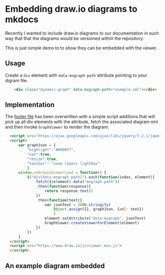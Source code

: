 # Embedding draw.io diagrams to mkdocs

Recently I wanted to include draw.io diagrams to our documentation in such way that that the diagrams would be versioned within the repository. 

This is just simple demo to to show they can be embedded with the viewer.

## Usage

Create a `div` element with `data-mxgraph-path` attribute pointing to your digram file.

```html
    <div class="dynamic-graph" data-mxgraph-path="example.xml"></div>
```

## Implementation

The [footer file](https://github.com/sakumikko/mkdocs-drawio/blob/master/theme/partials/footer.html) has been overwritten with a simple script additions that will pick up all div elements with the attribute, fetch the associated diagram xml and then invoke `GraphViewer` to render the diagram.

```html
  <script src="https://ajax.googleapis.com/ajax/libs/jquery/3.2.1/jquery.min.js"></script>
  <script>
      var graphJson = { 
          "highlight":"#0000ff",
          "nav":true,
          "resize":true,
          "toolbar": "zoom layers lightbox" 
          }
      window.onDrawioViewerLoad = function() {
          $("div[data-mxgraph-path]").each(function(index, element){
              fetch($(element).data("mxgraph-path"))
              .then(function(response){
                  return response.text()
              })
              .then(function(text){
                  var jsonText = JSON.stringify(
                      Object.assign({}, graphJson, {xml: text})
                      )
                  element.setAttribute("data-mxgraph", jsonText) 
                  GraphViewer.createViewerForElement(element)
              })
          })
      }
  </script>
  <script src="https://www.draw.io/js/viewer.min.js">
  </script>

```

## An example diagram embedded
<div class="dynamic-graph" data-mxgraph-path="example.xml"></div>



